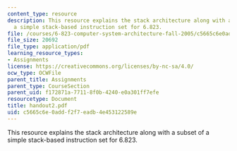 ```yaml
---
content_type: resource
description: This resource explains the stack architecture along with a subset of
  a simple stack-based instruction set for 6.823.
file: /courses/6-823-computer-system-architecture-fall-2005/c5665c6e0addf2f7eadb4e453122589e_handout2.pdf
file_size: 20692
file_type: application/pdf
learning_resource_types:
- Assignments
license: https://creativecommons.org/licenses/by-nc-sa/4.0/
ocw_type: OCWFile
parent_title: Assignments
parent_type: CourseSection
parent_uid: f172871a-7711-8f0b-4240-e0a301ff7efe
resourcetype: Document
title: handout2.pdf
uid: c5665c6e-0add-f2f7-eadb-4e453122589e
---
```

This resource explains the stack architecture along with a subset of a simple stack-based instruction set for 6.823.